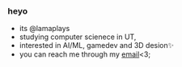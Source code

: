 ### heyo

- its @lamaplays
- studying computer scienece in UT,
- interested in AI/ML, gamedev and 3D desion✨                                             
- you can  reach me through my [email](lamamostlyplays@gmail.com )<3;

<!---
lamaplays/lamaplays is a ✨ special ✨ repository because its `README.md` (this file) appears on your GitHub profile.
You can click the Preview link to take a look at your changes.
--->
  
